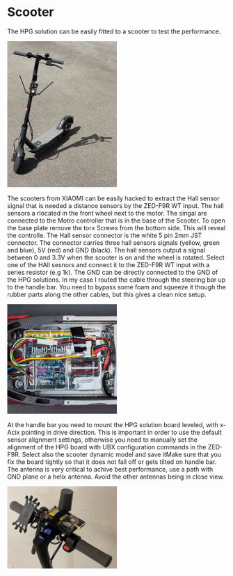 # Scooter

The HPG solution can be easily fitted to a scooter to test the performance. 

<img src="Scooter.jpg" width="50%" height="50%">

The scooters from XIAOMI can be easily hacked to extract the Hall sensor signal that is needed a distance sensors by the ZED-F9R WT input. 
The hall sensors a rlocated in the front wheel next to the motor. The singal are connected to the Motro controller that is in the base of 
the Scooter. To open the base plate remove the torx Screws from the bottom side. This will reveal the controlle. The Hall sensor connector 
is the white 5 pin 2mm JST connector. The connector carries three hall sensors signals (yellow, green and blue), 5V (red) and GND (black).
The hall sensors output a signal between 0 and 3.3V when the scooter is on and the wheel is rotated. Select one of the HAll sesnors and 
connect it to the ZED-F9R WT input with a series resistor (e.g 1k). The GND can be directly connected to the GND of the HPG solutions. In 
my case I routed the cable through the steering bar up to the handle bar. You need to bypass some foam and squeeze it though the rubber parts 
along the other cables, but this gives a clean nice setup.

<img src="Xiaomi_ScooterHack.png" width="50%" height="50%">

At the handle bar you need to mount the HPG solution board leveled, with x-Acix pointing in drive direction. This is important in order 
to use the default sensor alignment settings, otherwise you need to manually set the alignment of the HPG board with UBX configuration 
commands in the ZED-F9R. Select also the scooter dynamic model and save itMake sure that you fix the board tightly so that it does not 
fall off or gets tilted on handle bar. The antenna is very critical to achive best performance, use a path with GND plane or a helix 
antenna. Avoid the other antennas being in close view. 

<img src="Xiaomi_ScooterHandlebar.jpg" width="50%" height="50%">
